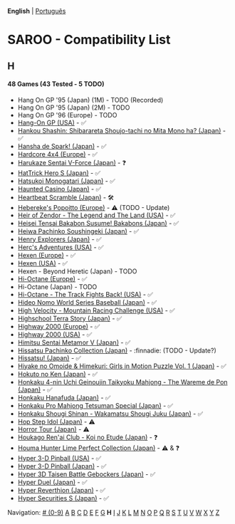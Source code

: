 **English** | [Português](../pt-br/H.md)

# SAROO - Compatibility List

## H

#### 48 Games (43 Tested - 5 TODO)

- Hang On GP '95 (Japan) (1M) - TODO (Recorded)
- Hang On GP '95 (Japan) (2M) - TODO
- Hang On GP '96 (Europe) - TODO
- [Hang-On GP (USA)](../../../Regions/Retails/USA/MK-81202/01/README.md) - :white_check_mark:
- [Hankou Shashin: Shibarareta Shoujo-tachi no Mita Mono ha? (Japan)](../../../Regions/Retails/Japan/T-15008G/01/README.md) - :white_check_mark:
- [Hansha de Spark! (Japan)](../../../Regions/Retails/Japan/T-20902G/01/README.md) - :white_check_mark:
- [Hardcore 4x4 (Europe)](../../../Regions/Retails/Europe/T-12303H/01/README.md) - :white_check_mark:
- [Harukaze Sentai V-Force (Japan)](../../../Regions/Retails/Japan/T-19904G/01/README.md) - :question:
- [HatTrick Hero S (Japan)](../../../Regions/Retails/Japan/T-1103G/01/README.md) - :white_check_mark:
- [Hatsukoi Monogatari (Japan)](../../../Regions/Retails/Japan/T-33004G/01/README.md) - :white_check_mark:
- [Haunted Casino (Japan)](../../../Regions/Retails/Japan/T-21902G/01/README.md) - :white_check_mark:
- [Heartbeat Scramble (Japan)](../../../Regions/Retails/Japan/T-15014G/01/README.md) - :hammer_and_wrench:
- [Hebereke's Popoitto (Europe)](../../../Regions/Retails/Europe/T-1502H/01/README.md) - :warning: (TODO - Update)
- [Heir of Zendor - The Legend and The Land (USA)](../../../Regions/Retails/USA/T-7605H/01/README.md) - :white_check_mark:
- [Heisei Tensai Bakabon Susume! Bakabons (Japan)](../../../Regions/Retails/Japan/T-17001G/01/README.md) - :white_check_mark:
- [Heiwa Pachinko Soushingeki (Japan)](../../../Regions/Retails/Japan/T-18702G/01/README.md) - :white_check_mark:
- [Henry Explorers (Japan)](../../../Regions/Retails/Japan/T-9518G/01/README.md) - :white_check_mark:
- [Herc's Adventures (USA)](../../../Regions/Retails/USA/T-23001H/01/README.md) - :white_check_mark:
- [Hexen (Europe)](../../../Regions/Retails/Europe/T-25405H50/01/README.md) - :white_check_mark:
- [Hexen (USA)](../../../Regions/Retails/USA/T-25406H/01/README.md) - :white_check_mark:
- Hexen - Beyond Heretic (Japan) - TODO
- [Hi-Octane (Europe)](../../../Regions/Retails/Europe/T-5002H/01/README.md) - :white_check_mark:
- Hi-Octane (Japan) - TODO
- [Hi-Octane - The Track Fights Back! (USA)](../../../Regions/Retails/USA/T-5002H/01/README.md) - :white_check_mark:
- [Hideo Nomo World Series Baseball (Japan)](../../../Regions/Retails/Japan/GS-9061/01/README.md) - :white_check_mark:
- [High Velocity - Mountain Racing Challenge (USA)](../../../Regions/Retails/USA/T-14402H/01/README.md) - :white_check_mark:
- [Highschool Terra Story (Japan)](../../../Regions/Retails/Japan/T-19715G/01/README.md) - :white_check_mark:
- [Highway 2000 (Europe)](../../../Regions/Retails/Europe/T-6012H-50/01/README.md) - :white_check_mark:
- [Highway 2000 (USA)](../../../Regions/Retails/USA/T-31101H/01/README.md) - :white_check_mark:
- [Himitsu Sentai Metamor V (Japan)](../../../Regions/Retails/Japan/T-29005G/01/README.md) - :white_check_mark:
- [Hissatsu Pachinko Collection (Japan)](../../../Regions/Retails/Japan/T-1503G/01/README.md) - :finnadie: (TODO - Update?)
- [Hissatsu! (Japan)](../../../Regions/Retails/Japan/T-23402G/01/README.md) - :white_check_mark:
- [Hiyake no Omoide & Himekuri: Girls in Motion Puzzle Vol. 1 (Japan)](../../../Regions/Retails/Japan/T-21002G/01/README.md) - :white_check_mark:
- [Hokuto no Ken (Japan)](../../../Regions/Retails/Japan/T-20601G/01/README.md) - :white_check_mark:
- [Honkaku 4-nin Uchi Geinoujin Taikyoku Mahjong - The Wareme de Pon (Japan)](../../../Regions/Retails/Japan/T-3001G/01/README.md) - :white_check_mark:
- [Honkaku Hanafuda (Japan)](../../../Regions/Retails/Japan/T-16611G/01/README.md) - :white_check_mark:
- [Honkaku Pro Mahjong Tetsuman Special (Japan)](../../../Regions/Retails/Japan/T-18709G/01/README.md) - :white_check_mark:
- [Honkaku Shougi Shinan - Wakamatsu Shougi Juku (Japan)](../../../Regions/Retails/Japan/T-4402G/01/README.md) - :white_check_mark:
- [Hop Step Idol (Japan)](../../../Regions/Retails/Japan/T-20507G/01/README.md) - :warning:
- [Horror Tour (Japan)](../../../Regions/Retails/Japan/T-24301G/01/README.md) - :warning:
- [Houkago Ren'ai Club - Koi no Etude (Japan)](../../../Regions/Retails/Japan/T-19714G/01/README.md) - :question:
- [Houma Hunter Lime Perfect Collection (Japan)](../../../Regions/Retails/Japan/T-2001G/01/README.md) - :warning: & :question:
- [Hyper 3-D Pinball (USA)](../../../Regions/Retails/USA/T-7015H/01/README.md) - :white_check_mark:
- [Hyper 3-D Pinball (Japan)](../../../Regions/Retails/Japan/T-7007G/01/README.md) - :white_check_mark:
- [Hyper 3D Taisen Battle Gebockers (Japan)](../../../Regions/Retails/Japan/T-5303G/01/README.md) - :white_check_mark:
- [Hyper Duel (Japan)](../../../Regions/Retails/Japan/T-1809G/01/README.md) - :white_check_mark:
- [Hyper Reverthion (Japan)](../../../Regions/Retails/Japan/T-1803G/01/README.md) - :white_check_mark:
- [Hyper Securities S (Japan)](../../../Regions/Retails/Japan/T-9105G/01/README.md) - :white_check_mark:

Navigation:
[# (0-9)](./09.md) [A](./A.md) [B](./B.md) [C](./C.md) [D](./D.md) [E](./E.md) [F](./F.md) [G](./G.md) **H** [I](./I.md) [J](./J.md) [K](./K.md) [L](./L.md) [M](./M.md) [N](./N.md) [O](./O.md) [P](./P.md) [Q](./Q.md) [R](./R.md) [S](./S.md) [T](./T.md) [U](./U.md) [V](./V.md) [W](./W.md) [X](./X.md) [Y](./Y.md) [Z](./Z.md)
